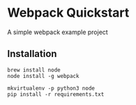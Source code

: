 # Webpack Quickstart

A simple webpack example project

## Installation

```
brew install node
node install -g webpack
```

```
mkvirtualenv -p python3 node
pip install -r requirements.txt
```
